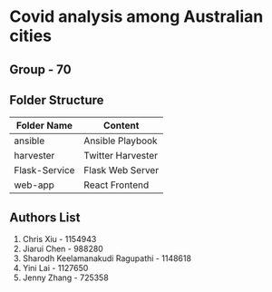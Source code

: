 # Covid analysis among Australian cities
## Group - 70

## Folder Structure
Folder Name | Content
----------- | -------
ansible | Ansible Playbook
harvester | Twitter Harvester
Flask-Service | Flask Web Server
web-app | React Frontend

## Authors List
1. Chris Xiu - 1154943
2. Jiarui Chen - 988280
3. Sharodh Keelamanakudi Ragupathi - 1148618
4. Yini Lai - 1127650
5. Jenny Zhang - 725358
